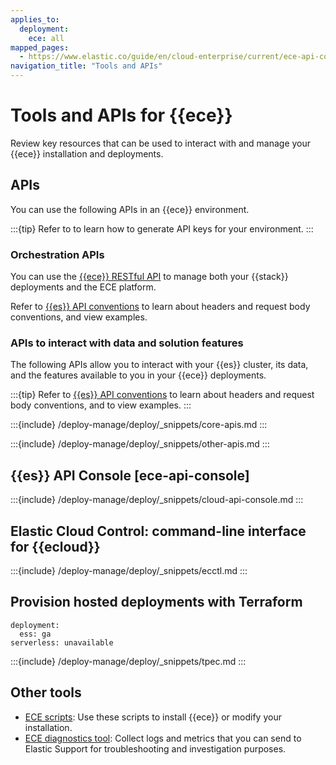 ```yaml
---
applies_to:
  deployment:
    ece: all
mapped_pages:
  - https://www.elastic.co/guide/en/cloud-enterprise/current/ece-api-console.html
navigation_title: "Tools and APIs"
---
```

# Tools and APIs for {{ece}}

Review key resources that can be used to interact with and manage your {{ece}} installation and deployments.


## APIs

You can use the following APIs in an {{ece}} environment.

:::{tip}
Refer to [](/deploy-manage/api-keys.md) to learn how to generate API keys for your environment.
:::

### Orchestration APIs

You can use the [{{ece}} RESTful API](https://www.elastic.co/docs/api/doc/cloud-enterprise/) to manage both your {{stack}} deployments and the ECE platform.

Refer to [{{es}} API conventions](cloud://reference/cloud-enterprise/restful-api.md) to learn about headers and request body conventions, and view examples.

### APIs to interact with data and solution features

The following APIs allow you to interact with your {{es}} cluster, its data, and the features available to you in your {{ece}} deployments.

:::{tip}
Refer to [{{es}} API conventions](elasticsearch://reference/elasticsearch/rest-apis/api-conventions.md) to learn about headers and request body conventions, and to view examples.
:::

:::{include} /deploy-manage/deploy/_snippets/core-apis.md
:::

:::{include} /deploy-manage/deploy/_snippets/other-apis.md
:::

## {{es}} API Console [ece-api-console]

:::{include} /deploy-manage/deploy/_snippets/cloud-api-console.md
:::

## Elastic Cloud Control: command-line interface for {{ecloud}}

:::{include} /deploy-manage/deploy/_snippets/ecctl.md
:::

## Provision hosted deployments with Terraform
```{applies_to}
deployment:
  ess: ga
serverless: unavailable
```

:::{include} /deploy-manage/deploy/_snippets/tpec.md
:::

## Other tools

* [ECE scripts](cloud://reference/cloud-enterprise/scripts.md): Use these scripts to install {{ece}} or modify your installation.
* [ECE diagnostics tool](/troubleshoot/deployments/cloud-enterprise/run-ece-diagnostics-tool.md): Collect logs and metrics that you can send to Elastic Support for troubleshooting and investigation purposes.

